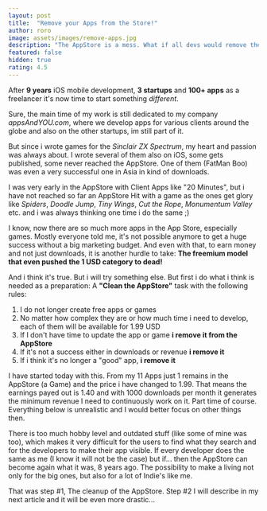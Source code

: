 ```yaml
---
layout: post
title:  "Remove your Apps from the Store!"
author: roro
image: assets/images/remove-apps.jpg
description: "The AppStore is a mess. What if all devs would remove their old or even messy stuff?"
featured: false
hidden: true
rating: 4.5
---
```


After **9 years** iOS mobile development, **3 startups** and **100+ apps** as a freelancer it's now time to start something *different*.

Sure, the main time of my work is still dedicated to my company *appsAndYOU.com*, where we develop apps for various clients around the globe and also on the other startups, im still part of it.

But since i wrote games for the *Sinclair ZX Spectrum*, my heart and passion was always about. I wrote several of them also on iOS, some gets published, some never reached the AppStore. One of them (FatMan Boo) was even a very successful one in Asia in kind of downloads.

I was very early in the AppStore with Client Apps like "20 Minutes", but i have not reached so far an AppStore Hit with a game as the ones get glory like *Spiders*, *Doodle Jump*, *Tiny Wings*, *Cut the Rope*, *Monumentum Valley* etc. and i was always thinking one time i do the same ;)

I know, now there are so much more apps in the App Store, especially games. Mostly everyone told me, it's not possible anymore to get a huge success without a big marketing budget. And even with that, to earn money and not just downloads, it is another hurdle to take: **The freemium model that even pushed the 1 USD category to dead!**

And i think it's true. But i will try something else. But first i do what i think is needed as a preparation: A **"Clean the AppStore"** task with the following rules:

1. I do not longer create free apps or games
2. No matter how complex they are or how much time i need to develop, each of them will be available for 1.99 USD
2. If I don't have time to update the app or game **i remove it from the AppStore**
3. If it's not a success either in downloads or revenue **i remove it**
4. If i think it's no longer a "good" app, **i remove it**

I have started today with this. From my 11 Apps just 1 remains in the AppStore (a Game) and the price i have changed to 1.99. That means the earnings payed out is 1.40 and with 1000 downloads per month it generates the minimum revenue I need to continuously work on it. Part time of course. Everything below is unrealistic and I would better focus on other things then.

There is too much hobby level and outdated stuff (like some of mine was too), which makes it very difficult for the users to find what they search and for the developers to make their app visible.
If every developer does the same as me (I know it will not be the case) but if... then the AppStore can become again what it was, 8 years ago. The possibility to make a living not only for the big ones, but also for a lot of Indie's like me.

That was step #1, The cleanup of the AppStore.
Step #2 I will describe in my next article and it will be even more drastic...
